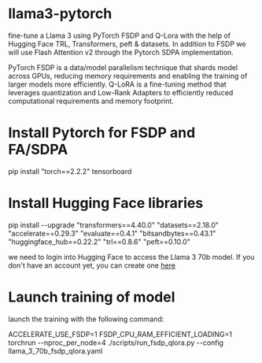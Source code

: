 # llama3-pytorch
fine-tune a Llama 3 using PyTorch FSDP and Q-Lora with the help of Hugging Face TRL, Transformers, peft & datasets. In addition to FSDP we will use Flash Attention v2 through the Pytorch SDPA implementation. 

PyTorch FSDP is a data/model parallelism technique that shards model across GPUs, reducing memory requirements and enabling the training of larger models more efficiently​​​​​​.
Q-LoRA is a fine-tuning method that leverages quantization and Low-Rank Adapters to efficiently reduced computational requirements and memory footprint.

# Install Pytorch for FSDP and FA/SDPA
pip install "torch==2.2.2" tensorboard

# Install Hugging Face libraries
pip install  --upgrade "transformers==4.40.0" "datasets==2.18.0" "accelerate==0.29.3" "evaluate==0.4.1" "bitsandbytes==0.43.1" "huggingface_hub==0.22.2" "trl==0.8.6" "peft==0.10.0"

we need to login into Hugging Face to access the Llama 3 70b model. If you don't have an account yet, you can create one [here](https://huggingface.co/join)

# Launch training of model
launch the training with the following command:

ACCELERATE_USE_FSDP=1 FSDP_CPU_RAM_EFFICIENT_LOADING=1 torchrun --nproc_per_node=4 ./scripts/run_fsdp_qlora.py --config llama_3_70b_fsdp_qlora.yaml

